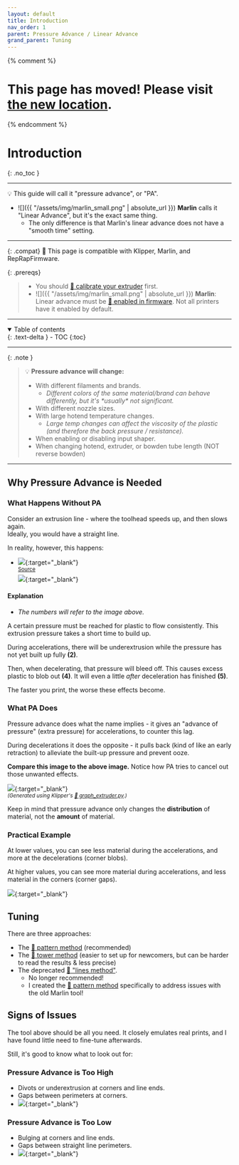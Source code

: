 ```yaml
---
layout: default
title: Introduction
nav_order: 1
parent: Pressure Advance / Linear Advance
grand_parent: Tuning
---
```

{% comment %} 
# This page has moved! Please visit [the new location](https://ellis3dp.com/Print-Tuning-Guide/articles/pressure_linear_advance/introduction.html).
{% endcomment %}
# Introduction
{: .no_toc }

---

:bulb: This guide will call it "pressure advance", or "PA".

- ![]({{ "/assets/img/marlin_small.png" | absolute_url }}) **Marlin** calls it "Linear Advance", but it's the exact same thing.
    - The only difference is that Marlin's linear advance does not have a "smooth time" setting.

---

{: .compat}
:dizzy: This page is compatible with Klipper, Marlin, and RepRapFirmware.

{: .prereqs}
> - You should [:page_facing_up: calibrate your extruder](https://docs.vorondesign.com/build/startup/#extruder-calibration-e-steps) first.
> - ![]({{ "/assets/img/marlin_small.png" | absolute_url }}) **Marlin**: Linear advance must be [:page_facing_up: enabled in firmware](https://marlinfw.org/docs/configuration/configuration.html#linear-advance). Not all printers have it enabled by default. 

---
<details open markdown="block">
  <summary>
    Table of contents
  </summary>
  {: .text-delta }
- TOC
{:toc}
</details>

---

{: .note }
>:bulb: **Pressure advance will change:**
>- With different filaments and brands.
>    - *Different colors of the same material/brand can behave differently, but it's \*usually\* not significant.*
>- With different nozzle sizes.
>- With large hotend temperature changes.
>    - *Large temp changes can affect the viscosity of the plastic (and therefore the back pressure / resistance).*
>- When enabling or disabling input shaper.
>- When changing hotend, extruder, or bowden tube length (NOT reverse bowden)

---


## Why Pressure Advance is Needed

### What Happens Without PA

Consider an extrusion line - where the toolhead speeds up, and then slows again.\
Ideally, you would have a straight line.

In reality, however, this happens:

- [![](./images/introduction/pa_graph_off.png)](./images/introduction/pa_graph_off.png){:target="_blank"}\
<sup>[Source](https://marlinfw.org/assets/images/features/lin_advance/k-factor_low.png)</sup>\
[![](./images/introduction/pa_off_example.png)](./images/introduction/pa_off_example.png){:target="_blank"}

#### Explanation
- *The numbers will refer to the image above.*

A certain pressure must be reached for plastic to flow consistently. This extrusion pressure takes a short time to build up. 

During accelerations, there will be underextrusion while the pressure has not yet built up fully **(2)**.

Then, when decelerating, that pressure will bleed off. This causes excess plastic to blob out **(4)**. It will even a little *after* deceleration has finished **(5)**.

The faster you print, the worse these effects become.

### What PA Does

Pressure advance does what the name implies - it gives an "advance of pressure" (extra pressure) for accelerations, to counter this lag.

During decelerations it does the opposite - it pulls back (kind of like an early retraction) to alleviate the built-up pressure and prevent ooze.

**Compare this image to the above image.** Notice how PA tries to cancel out those unwanted effects.

[![](./images/introduction/pa_graph_annotated.png)](./images/introduction/pa_graph_annotated.png){:target="_blank"}\
<sup>*(Generated using Klipper's [:page_facing_up: graph_extruder.py](https://github.com/Klipper3d/klipper/blob/master/scripts/graph_extruder.py).)*</sup>

Keep in mind that pressure advance only changes the **distribution** of material, not the **amount** of material.

### Practical Example

At lower values, you can see less material during the accelerations, and more at the decelerations (corner blobs).

At higher values, you can see more material during accelerations, and less material in the corners (corner gaps).

[![](./images/introduction/PA-Squares.png)](./images/introduction/PA-Squares.png){:target="_blank"} 

## Tuning
There are three approaches:
- The [:page_facing_up: pattern method](./pattern_method.md) (recommended)
- The [:page_facing_up: tower method](./tower_method.md) (easier to set up for newcomers, but can be harder to read the results & less precise)
- The deprecated [:page_facing_up: "lines method"](./lines_method_deprecated.md).
    - No longer recommended!
    - I created the [:page_facing_up: pattern method](./pattern_method.md) specifically to address issues with the old Marlin tool!


## Signs of Issues

The tool above should be all you need. It closely emulates real prints, and I have found little need to fine-tune afterwards.

Still, it's good to know what to look out for:

### Pressure Advance is Too High
- Divots or underextrusion at corners and line ends.
- Gaps between perimeters at corners.
- [![](./images/introduction/PA-High-1.png)](./images/introduction/PA-High-1.png){:target="_blank"} 

### Pressure Advance is Too Low
- Bulging at corners and line ends.
- Gaps between straight line perimeters.
- [![](./images/introduction/PA-Low-1.png)](./images/introduction/PA-Low-1.png){:target="_blank"} 
